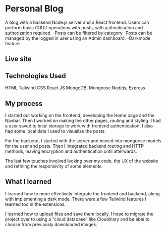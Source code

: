 # Personal Blog
A blog with a backend Node.js server and a React frontend. Users can perform basic CRUD operations with posts, with authentication and authorization required.
-Posts can be filtered by category
-Posts can be managed by the logged in user using an Admin dashboard.
-Darkmode feature

## Live site

## Technologies Used
HTML
Tailwind CSS
React JS
MongoDB, Mongoose
Nodejs, Express

## My process
I started out working on the frontend, developing the Home page and the Navbar. Then I worked on making the other pages, routing and styling. I had a user saved to local storage to work with frontend authentication. I also had some local data I used to visualize the posts.

For the backend, I started with the server and moved into mongoose models for the user and posts. Then I integrated backend routing and HTTP methods, leaving encryption and authentication until afterwards.

The last few touches involved looking over my code, the UX of the website and refining the responsivity of some elements.

## What I learned
I learned how to more effectively integrate the frontend and backend, along with implementing a dark mode. There were a few Tailwind features I learned too in the extensions.

I learned how to upload files and save them locally. I hope to migrate the project over to using a "cloud database" like Cloudinary and be able to choose from previously downloaded images.

